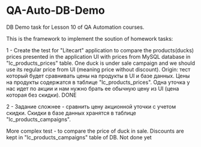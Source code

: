 # QA-Auto-DB-Demo
DB Demo task for Lesson 10 of QA Automation courses.

This is the framework to implement the soution of homework tasks:

1 - Create the test for "Litecart" application to compare 
the products(ducks) prices presented in the application UI with prices from MySQL database in "lc_products_prices" table. 
One duck is under sale campaign and we should use its regular price from UI (meaning price without discount).
Origin: тест который будет сравнивать цены на продукты в UI и базе данных. 
Цены на продукты содержатся в таблице "lc_products_prices".
Одна уточка у нас идет по акции и нам нужно брать ее обычную цену из UI (цена которая без скидки).
DONE

2 - Задание сложнее - сравнить цену акционной уточки с учетом скидки. Скидки в базе данных хранятся в таблице "lc_products_campaigns".

More complex test - to compare the price of duck in sale. Discounts are kept in "lc_products_campaigns" table of DB.
Not done yet
